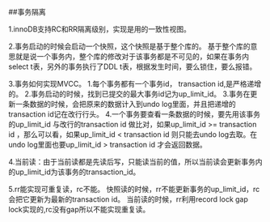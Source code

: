 ##事务隔离

1.innoDB支持RC和RR隔离级别，实现是用的一致性视图。

2.事务启动的时候会启动一个快照，这个快照是基于整个库的。
	基于整个库的意思就是说一个事务内，整个库的修改对于该事务都是不可见的，如果在事务内select t表，另外的事务执行了DDL t表，根据发生时间，要么锁住，要么报错。

3.事务如何实现MVCC。
	1.每个事务都有一个事务id， transaction id,是严格递增的。
	2.事务启动的时候，找到已提交的最大事务id记为up_limit_id。
	3.事务在更新一条数据的时候，会把原来的数据计入到undo log里面，并且把递增的transaction id记在改行行头。
	4.一个事务要查看一条数据的时候，要先用该事务的up_limit_id 与改行的transaction id 做比对，如果up_limit_id >= transaction id ，那么可以看，如果up_limit_id < transaction id 则只能去undo log去取。在undo log里面也要up_limit_id > transaction id 才会返回数据。

4.当前读：由于当前读都是先读后写，只能读当前的值，所以当前读会更新事务内的up_limit_id为该事务的transaction_id。

5.rr能实现可重复读，rc不能。
	快照读的时候，rr不能更新事务的up_limit_id，rc会把它更新为最新的transaction id。
	当前读的时候，rr利用record lock gap lock实现的,rc没有gap所以不能实现重复读。


